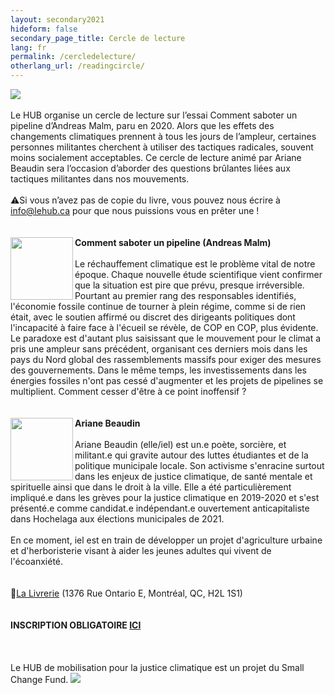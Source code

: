```yaml
---
layout: secondary2021
hideform: false
secondary_page_title: Cercle de lecture
lang: fr
permalink: /cercledelecture/
otherlang_url: /readingcircle/
---
```

![](/media/copie_de_cercle_de_lecture_600_200_px_.png)\
\
Le HUB organise un cercle de lecture sur l’essai Comment saboter un pipeline d’Andreas Malm, paru en 2020. Alors que les effets des changements climatiques prennent à tous les jours de l’ampleur, certaines personnes militantes cherchent à utiliser des tactiques radicales, souvent moins socialement acceptables. Ce cercle de lecture animé par Ariane Beaudin sera l’occasion d’aborder des questions brûlantes liées aux tactiques militantes dans nos mouvements.\
\
⚠️Si vous n’avez pas de copie du livre, vous pouvez nous écrire à [info@lehub.ca](mailto:info@lehub.ca) pour que nous puissions vous en prêter une !\
\
\
<img align="left" width="100" height="100" src="/media/commentsaboterunpeip.png">**Comment saboter un pipeline (Andreas Malm)**\
\
Le réchauffement climatique est le problème vital de notre époque. Chaque nouvelle étude scientifique vient confirmer que la situation est pire que prévu, presque irréversible. Pourtant au premier rang des responsables identifiés, l'économie fossile continue de tourner à plein régime, comme si de rien était, avec le soutien affirmé ou discret des dirigeants politiques dont l'incapacité à faire face à l'écueil se révèle, de COP en COP, plus évidente. Le paradoxe est d'autant plus saisissant que le mouvement pour le climat a pris une ampleur sans précédent, organisant ces derniers mois dans les pays du Nord global des rassemblements massifs pour exiger des mesures des gouvernements. Dans le même temps, les investissements dans les énergies fossiles n'ont pas cessé d'augmenter et les projets de pipelines se multiplient. Comment cesser d'être à ce point inoffensif ?\
\
\
<img align="left" width="100" height="100" src="/media/arianebeaudincarré.png">**Ariane Beaudin**\
\
Ariane Beaudin (elle/iel) est un.e poète, sorcière, et militant.e qui gravite autour des luttes étudiantes et de la politique municipale locale. Son activisme s'enracine surtout dans les enjeux de justice climatique, de santé mentale et spirituelle ainsi que dans le droit à la ville. Elle a été particulièrement impliqué.e dans les grèves pour la justice climatique en 2019-2020 et s'est présenté.e comme candidat.e indépendant.e ouvertement anticapitaliste dans Hochelaga aux élections municipales de 2021.\
\
En ce moment, iel est en train de développer un projet d'agriculture urbaine et d'herboristerie visant à aider les jeunes adultes qui vivent de l'écoanxiété.\
\
\
📍[La Livrerie](https://www.lalivrerie.com/) (1376 Rue Ontario E, Montréal, QC, H2L 1S1)\
\
\
**I﻿NSCRIPTION OBLIGATOIRE [ICI](https://lepointdevente.com/billets/8lx230125001)**\
\
\
\
L﻿e HUB de mobilisation pour la justice climatique est un projet du Small Change Fund.
![](/media/sans_titre_6_.png)